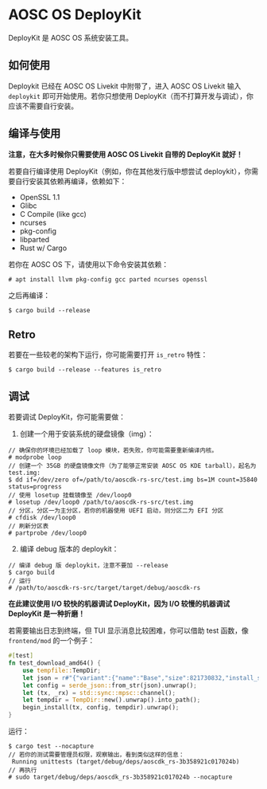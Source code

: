 # AOSC OS DeployKit
DeployKit 是 AOSC OS 系统安装工具。

## 如何使用
Deploykit 已经在 AOSC OS Livekit 中附带了，进入 AOSC OS Livekit 输入 `deploykit` 即可开始使用。若你只想使用 DeployKit（而不打算开发与调试），你应该不需要自行安装。

## 编译与使用
**注意，在大多时候你只需要使用 AOSC OS Livekit 自带的 DeployKit 就好！**

若要自行编译使用 DeployKit（例如，你在其他发行版中想尝试 deploykit），你需要自行安装其依赖再编译，依赖如下：

- OpenSSL 1.1
- Glibc
- C Compile (like gcc)
- ncurses
- pkg-config
- libparted
- Rust w/ Cargo

若你在 AOSC OS 下，请使用以下命令安装其依赖：

```
# apt install llvm pkg-config gcc parted ncurses openssl
```

之后再编译：

```
$ cargo build --release
```

## Retro
若要在一些较老的架构下运行，你可能需要打开 `is_retro` 特性：

```
$ cargo build --release --features is_retro
```

## 调试
若要调试 DeployKit，你可能需要做：

1. 创建一个用于安装系统的硬盘镜像（img）：

```
// 确保你的环境已经加载了 loop 模块，若失败，你可能需要重新编译内核。
# modprobe loop 
// 创建一个 35GB 的硬盘镜像文件（为了能够正常安装 AOSC OS KDE tarball），起名为 test.img:
$ dd if=/dev/zero of=/path/to/aoscdk-rs-src/test.img bs=1M count=35840 status=progress
// 使用 losetup 挂载镜像至 /dev/loop0
# losetup /dev/loop0 /path/to/aoscdk-rs-src/test.img
// 分区，分区一为主分区，若你的机器使用 UEFI 启动，则分区二为 EFI 分区
# cfdisk /dev/loop0
// 刷新分区表
# partprobe /dev/loop0
```

2. 编译 debug 版本的 deploykit：

```
// 编译 debug 版 deploykit，注意不要加 --release
$ cargo build
// 运行
# /path/to/aoscdk-rs-src/target/target/debug/aoscdk-rs
```

**在此建议使用 I/O 较快的机器调试 DeployKit，因为 I/O 较慢的机器调试 DeployKit 是一种折磨！**

若需要输出日志到终端，但 TUI 显示消息比较困难，你可以借助 test 函数，像 `frontend/mod` 的一个例子：

```Rust
#[test]
fn test_download_amd64() {
    use tempfile::TempDir;
    let json = r#"{"variant":{"name":"Base","size":821730832,"install_size":4157483520,"date":"20210602","sha256sum":"b5a5b9d889888a0e4f16b9f299b8a820ae2c8595aa363eb1e797d32ed0e957ed","url":"os-amd64/base/aosc-os_base_20210602_amd64.tar.xz"},"partition":{"path":"/dev/loop0p1","parent_path":"/dev/loop0","fs_type":"ext4","size":3145728},"mirror":{"name":"Beijing Foreign Studies University","name-tr":"bfsu-name","loc":"China","loc-tr":"bfsu-loc","url":"https://mirrors.bfsu.edu.cn/anthon/aosc-os/"},"user":"test","password":"test","hostname":"test","locale":"","continent":"Asia","city":"Shanghai","tc":"UTC"}"#;
    let config = serde_json::from_str(json).unwrap();
    let (tx, _rx) = std::sync::mpsc::channel();
    let tempdir = TempDir::new().unwrap().into_path();
    begin_install(tx, config, tempdir).unwrap();
}
```

运行：

```
$ cargo test --nocapture
// 若你的测试需要管理员权限，观察输出，看到类似这样的信息：
 Running unittests (target/debug/deps/aoscdk_rs-3b358921c017024b)
// 再执行
# sudo target/debug/deps/aoscdk_rs-3b358921c017024b --nocapture
```